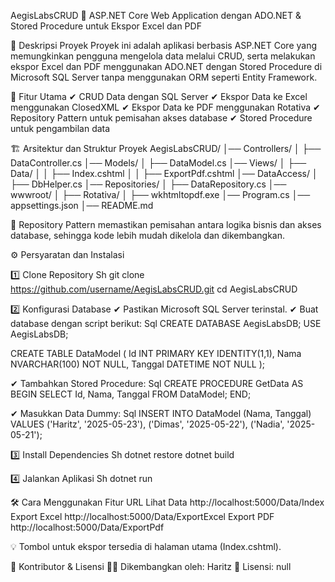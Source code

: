 AegisLabsCRUD
🚀 ASP.NET Core Web Application dengan ADO.NET & Stored Procedure untuk Ekspor Excel dan PDF

📌 Deskripsi Proyek
Proyek ini adalah aplikasi berbasis ASP.NET Core yang memungkinkan pengguna mengelola data melalui CRUD, 
serta melakukan ekspor Excel dan PDF menggunakan ADO.NET dengan Stored Procedure di Microsoft SQL Server
tanpa menggunakan ORM seperti Entity Framework.

🔧 Fitur Utama
✔ CRUD Data dengan SQL Server 
✔ Ekspor Data ke Excel menggunakan ClosedXML 
✔ Ekspor Data ke PDF menggunakan Rotativa 
✔ Repository Pattern untuk pemisahan akses database 
✔ Stored Procedure untuk pengambilan data

🏗 Arsitektur dan Struktur Proyek
AegisLabsCRUD/
│── Controllers/
│   ├── DataController.cs
│── Models/
│   ├── DataModel.cs
│── Views/
│   ├── Data/
│   │   ├── Index.cshtml
│   │   ├── ExportPdf.cshtml
│── DataAccess/
│   ├── DbHelper.cs
│── Repositories/
│   ├── DataRepository.cs
│── wwwroot/
│   ├── Rotativa/
│       ├── wkhtmltopdf.exe
│── Program.cs
│── appsettings.json
│── README.md

📌 Repository Pattern memastikan pemisahan antara logika bisnis dan akses database, sehingga kode lebih mudah dikelola dan dikembangkan.

⚙ Persyaratan dan Instalasi

1️⃣ Clone Repository
Sh
git clone https://github.com/username/AegisLabsCRUD.git
cd AegisLabsCRUD

2️⃣ Konfigurasi Database
✔ Pastikan Microsoft SQL Server terinstal. ✔ Buat database dengan script berikut:
Sql
CREATE DATABASE AegisLabsDB;
USE AegisLabsDB;

CREATE TABLE DataModel (
    Id INT PRIMARY KEY IDENTITY(1,1),
    Nama NVARCHAR(100) NOT NULL,
    Tanggal DATETIME NOT NULL
);

✔ Tambahkan Stored Procedure:
Sql
CREATE PROCEDURE GetData
AS
BEGIN
    SELECT Id, Nama, Tanggal FROM DataModel;
END;

✔ Masukkan Data Dummy:
Sql
INSERT INTO DataModel (Nama, Tanggal) VALUES 
('Haritz', '2025-05-23'),
('Dimas', '2025-05-22'),
('Nadia', '2025-05-21');

3️⃣ Install Dependencies
Sh
dotnet restore
dotnet build

4️⃣ Jalankan Aplikasi
Sh
dotnet run

🛠 Cara Menggunakan
Fitur	      URL
Lihat Data	http://localhost:5000/Data/Index
Export Excel	http://localhost:5000/Data/ExportExcel
Export PDF	http://localhost:5000/Data/ExportPdf

💡 Tombol untuk ekspor tersedia di halaman utama (Index.cshtml).

📌 Kontributor & Lisensi
👨‍💻 Dikembangkan oleh: Haritz 📜 Lisensi: null
